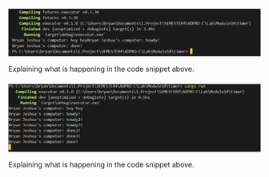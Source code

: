 ![test](image/ss1.png)

Explaining what is happening in the code snippet above.

###

![test](image/ss2.png)

Explaining what is happening in the code snippet above.

###
